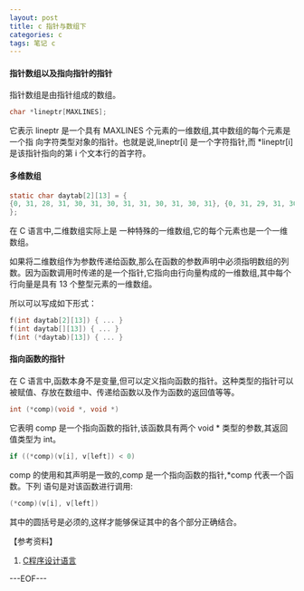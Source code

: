 ```yaml
---
layout: post
title: c 指针与数组下
categories: c
tags: 笔记 c
---
```


#### 指针数组以及指向指针的指针

指针数组是由指针组成的数组。

```c
char *lineptr[MAXLINES];
```

它表示 lineptr 是一个具有 MAXLINES 个元素的一维数组,其中数组的每个元素是一个指 向字符类型对象的指针。也就是说,lineptr[i] 是一个字符指针,而 *lineptr[i] 是该指针指向的第 i 个文本行的首字符。

#### 多维数组

```c
static char daytab[2][13] = {
{0, 31, 28, 31, 30, 31, 30, 31, 31, 30, 31, 30, 31}, {0, 31, 29, 31, 30, 31, 30, 31, 31, 30, 31, 30, 31}
};
```

在 C 语言中,二维数组实际上是 一种特殊的一维数组,它的每个元素也是一个一维数组。

如果将二维数组作为参数传递给函数,那么在函数的参数声明中必须指明数组的列数。因为函数调用时传递的是一个指针,它指向由行向量构成的一维数组,其中每个行向量是具有 13 个整型元素的一维数组。

所以可以写成如下形式：

```c
f(int daytab[2][13]) { ... }
f(int daytab[][13]) { ... }
f(int (*daytab)[13]) { ... }
```

#### 指向函数的指针

在 C 语言中,函数本身不是变量,但可以定义指向函数的指针。这种类型的指针可以被赋值、存放在数组中、传递给函数以及作为函数的返回值等等。

```c
int (*comp)(void *, void *)
```

它表明 comp 是一个指向函数的指针,该函数具有两个 void * 类型的参数,其返回值类型为 int。

```c
if ((*comp)(v[i], v[left]) < 0)
```

comp 的使用和其声明是一致的,comp 是一个指向函数的指针,*comp 代表一个函数。下列
语句是对该函数进行调用:

```c
(*comp)(v[i], v[left])
```

其中的圆括号是必须的,这样才能够保证其中的各个部分正确结合。

【参考资料】

1. [C程序设计语言 ](http://book.douban.com/subject/1139336/)

---EOF---

